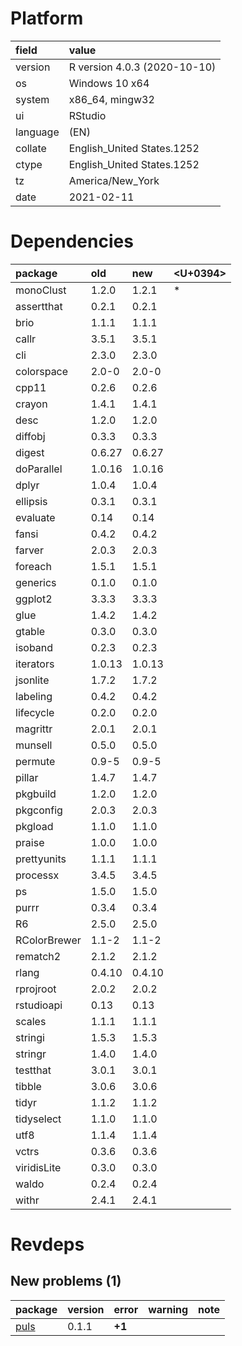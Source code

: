 # Platform

|field    |value                        |
|:--------|:----------------------------|
|version  |R version 4.0.3 (2020-10-10) |
|os       |Windows 10 x64               |
|system   |x86_64, mingw32              |
|ui       |RStudio                      |
|language |(EN)                         |
|collate  |English_United States.1252   |
|ctype    |English_United States.1252   |
|tz       |America/New_York             |
|date     |2021-02-11                   |

# Dependencies

|package      |old    |new    |<U+0394>  |
|:------------|:------|:------|:--|
|monoClust    |1.2.0  |1.2.1  |*  |
|assertthat   |0.2.1  |0.2.1  |   |
|brio         |1.1.1  |1.1.1  |   |
|callr        |3.5.1  |3.5.1  |   |
|cli          |2.3.0  |2.3.0  |   |
|colorspace   |2.0-0  |2.0-0  |   |
|cpp11        |0.2.6  |0.2.6  |   |
|crayon       |1.4.1  |1.4.1  |   |
|desc         |1.2.0  |1.2.0  |   |
|diffobj      |0.3.3  |0.3.3  |   |
|digest       |0.6.27 |0.6.27 |   |
|doParallel   |1.0.16 |1.0.16 |   |
|dplyr        |1.0.4  |1.0.4  |   |
|ellipsis     |0.3.1  |0.3.1  |   |
|evaluate     |0.14   |0.14   |   |
|fansi        |0.4.2  |0.4.2  |   |
|farver       |2.0.3  |2.0.3  |   |
|foreach      |1.5.1  |1.5.1  |   |
|generics     |0.1.0  |0.1.0  |   |
|ggplot2      |3.3.3  |3.3.3  |   |
|glue         |1.4.2  |1.4.2  |   |
|gtable       |0.3.0  |0.3.0  |   |
|isoband      |0.2.3  |0.2.3  |   |
|iterators    |1.0.13 |1.0.13 |   |
|jsonlite     |1.7.2  |1.7.2  |   |
|labeling     |0.4.2  |0.4.2  |   |
|lifecycle    |0.2.0  |0.2.0  |   |
|magrittr     |2.0.1  |2.0.1  |   |
|munsell      |0.5.0  |0.5.0  |   |
|permute      |0.9-5  |0.9-5  |   |
|pillar       |1.4.7  |1.4.7  |   |
|pkgbuild     |1.2.0  |1.2.0  |   |
|pkgconfig    |2.0.3  |2.0.3  |   |
|pkgload      |1.1.0  |1.1.0  |   |
|praise       |1.0.0  |1.0.0  |   |
|prettyunits  |1.1.1  |1.1.1  |   |
|processx     |3.4.5  |3.4.5  |   |
|ps           |1.5.0  |1.5.0  |   |
|purrr        |0.3.4  |0.3.4  |   |
|R6           |2.5.0  |2.5.0  |   |
|RColorBrewer |1.1-2  |1.1-2  |   |
|rematch2     |2.1.2  |2.1.2  |   |
|rlang        |0.4.10 |0.4.10 |   |
|rprojroot    |2.0.2  |2.0.2  |   |
|rstudioapi   |0.13   |0.13   |   |
|scales       |1.1.1  |1.1.1  |   |
|stringi      |1.5.3  |1.5.3  |   |
|stringr      |1.4.0  |1.4.0  |   |
|testthat     |3.0.1  |3.0.1  |   |
|tibble       |3.0.6  |3.0.6  |   |
|tidyr        |1.1.2  |1.1.2  |   |
|tidyselect   |1.1.0  |1.1.0  |   |
|utf8         |1.1.4  |1.1.4  |   |
|vctrs        |0.3.6  |0.3.6  |   |
|viridisLite  |0.3.0  |0.3.0  |   |
|waldo        |0.2.4  |0.2.4  |   |
|withr        |2.4.1  |2.4.1  |   |

# Revdeps

## New problems (1)

|package                  |version |error  |warning |note |
|:------------------------|:-------|:------|:-------|:----|
|[puls](problems.md#puls) |0.1.1   |__+1__ |        |     |

